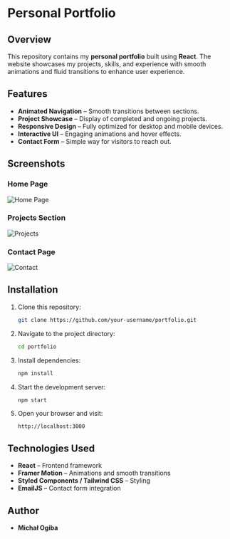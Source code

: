 # Personal Portfolio

## Overview

This repository contains my **personal portfolio** built using **React**. The website showcases my projects, skills, and experience with smooth animations and fluid transitions to enhance user experience.

## Features

- **Animated Navigation** – Smooth transitions between sections.
- **Project Showcase** – Display of completed and ongoing projects.
- **Responsive Design** – Fully optimized for desktop and mobile devices.
- **Interactive UI** – Engaging animations and hover effects.
- **Contact Form** – Simple way for visitors to reach out.

## Screenshots

### Home Page  
![Home Page](path/to/homepage.png)

### Projects Section  
![Projects](path/to/projects.png)

### Contact Page  
![Contact](path/to/contact.png)

## Installation

1. Clone this repository:
   ```sh
   git clone https://github.com/your-username/portfolio.git
   ```
2. Navigate to the project directory:
   ```sh
   cd portfolio
   ```
3. Install dependencies:
   ```sh
   npm install
   ```
4. Start the development server:
   ```sh
   npm start
   ```
5. Open your browser and visit:
   ```
   http://localhost:3000
   ```

## Technologies Used

- **React** – Frontend framework
- **Framer Motion** – Animations and smooth transitions
- **Styled Components / Tailwind CSS** – Styling
- **EmailJS** – Contact form integration

## Author

- **Michał Ogiba**

